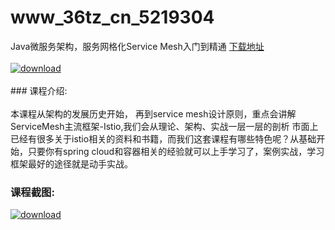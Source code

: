 # www_36tz_cn_5219304
Java微服务架构，服务网格化Service Mesh入门到精通
[下载地址](http://www.36tz.cn/article/5219304 "下载地址")
<br/></br>[![download](http://36tz.cn/muke_img/2021_04_1-3.png "下载地址")](http://www.36tz.cn/article/5219304 "下载地址")
<br/></br>### 课程介绍:<br/></br>本课程从架构的发展历史开始， 再到service mesh设计原则，重点会讲解ServiceMesh主流框架-Istio,我们会从理论、架构、实战一层一层的剖析
市面上已经有很多关于istio相关的资料和书籍，而我们这套课程有哪些特色呢？从基础开始，只要你有spring cloud和容器相关的经验就可以上手学习了，案例实战，学习框架最好的途径就是动手实战。

### 课程截图:
[![download](http://36tz.cn/muke_img/2021_04_2-2.png "下载地址")](http://www.36tz.cn/article/5219304 "下载地址")
